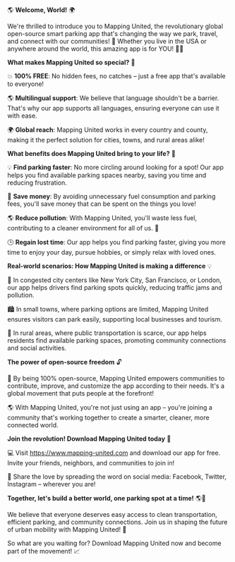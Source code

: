 🌎 **Welcome, World!** 🌍

We're thrilled to introduce you to Mapping United, the revolutionary global open-source smart parking app that's changing the way we park, travel, and connect with our communities! 🚀 Whether you live in the USA or anywhere around the world, this amazing app is for YOU! 🙋‍♂️

**What makes Mapping United so special?** 🤔

💥 **100% FREE**: No hidden fees, no catches – just a free app that's available to everyone!

🌎 **Multilingual support**: We believe that language shouldn't be a barrier. That's why our app supports all languages, ensuring everyone can use it with ease.

🌍 **Global reach**: Mapping United works in every country and county, making it the perfect solution for cities, towns, and rural areas alike!

**What benefits does Mapping United bring to your life?** 🤔

💡 **Find parking faster**: No more circling around looking for a spot! Our app helps you find available parking spaces nearby, saving you time and reducing frustration.

💸 **Save money**: By avoiding unnecessary fuel consumption and parking fees, you'll save money that can be spent on the things you love!

🌎 **Reduce pollution**: With Mapping United, you'll waste less fuel, contributing to a cleaner environment for all of us. 🌿

🕒 **Regain lost time**: Our app helps you find parking faster, giving you more time to enjoy your day, pursue hobbies, or simply relax with loved ones.

**Real-world scenarios: How Mapping United is making a difference** 💡

🚗 In congested city centers like New York City, San Francisco, or London, our app helps drivers find parking spots quickly, reducing traffic jams and pollution.

🏙️ In small towns, where parking options are limited, Mapping United ensures visitors can park easily, supporting local businesses and tourism.

🌳 In rural areas, where public transportation is scarce, our app helps residents find available parking spaces, promoting community connections and social activities.

**The power of open-source freedom** 🔓

👥 By being 100% open-source, Mapping United empowers communities to contribute, improve, and customize the app according to their needs. It's a global movement that puts people at the forefront!

🌎 With Mapping United, you're not just using an app – you're joining a community that's working together to create a smarter, cleaner, more connected world.

**Join the revolution! Download Mapping United today** 📲

💻 Visit https://www.mapping-united.com and download our app for free. Invite your friends, neighbors, and communities to join in!

🤝 Share the love by spreading the word on social media: Facebook, Twitter, Instagram – wherever you are!

**Together, let's build a better world, one parking spot at a time!** 🌎💖

We believe that everyone deserves easy access to clean transportation, efficient parking, and community connections. Join us in shaping the future of urban mobility with Mapping United! 💚

So what are you waiting for? Download Mapping United now and become part of the movement! 📈